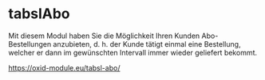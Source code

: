 # tabslAbo

Mit diesem Modul haben Sie die Möglichkeit Ihren Kunden Abo-Bestellungen anzubieten, d. h. der Kunde tätigt einmal eine Bestellung, welcher er dann im gewünschten Intervall immer wieder geliefert bekommt.

https://oxid-module.eu/tabsl-abo/
